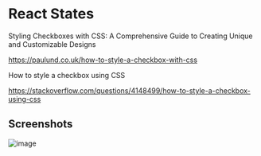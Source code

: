 # React States

Styling Checkboxes with CSS: A Comprehensive Guide to Creating Unique and Customizable Designs

https://paulund.co.uk/how-to-style-a-checkbox-with-css

How to style a checkbox using CSS

https://stackoverflow.com/questions/4148499/how-to-style-a-checkbox-using-css

## Screenshots

![image](https://github.com/stefanoturcarelli/react-states/assets/67341828/c9c74e8e-ca0d-446e-9646-57b9947fb212)
